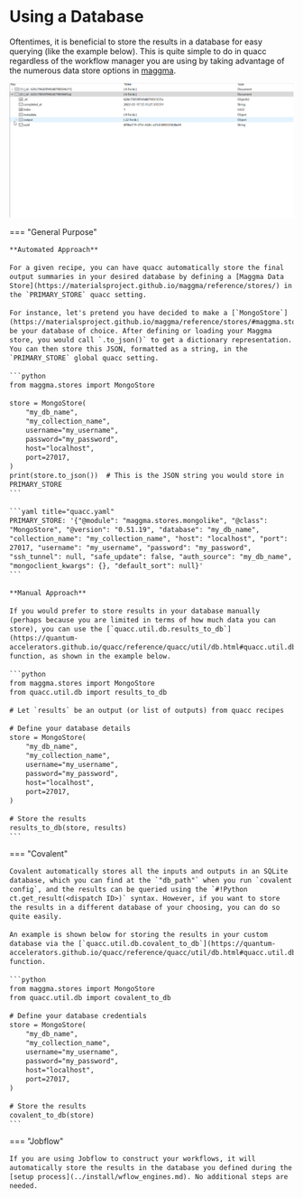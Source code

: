 # Using a Database

Oftentimes, it is beneficial to store the results in a database for easy querying (like the example below). This is quite simple to do in quacc regardless of the workflow manager you are using by taking advantage of the numerous data store options in [maggma](https://github.com/materialsproject/maggma).

![Mongo example](../images/user/schema.gif)

=== "General Purpose"

    **Automated Approach**

    For a given recipe, you can have quacc automatically store the final output summaries in your desired database by defining a [Maggma Data Store](https://materialsproject.github.io/maggma/reference/stores/) in the `PRIMARY_STORE` quacc setting.

    For instance, let's pretend you have decided to make a [`MongoStore`](https://materialsproject.github.io/maggma/reference/stores/#maggma.stores.mongolike.MongoStore) be your database of choice. After defining or loading your Maggma store, you would call `.to_json()` to get a dictionary representation. You can then store this JSON, formatted as a string, in the `PRIMARY_STORE` global quacc setting.

    ```python
    from maggma.stores import MongoStore

    store = MongoStore(
        "my_db_name",
        "my_collection_name",
        username="my_username",
        password="my_password",
        host="localhost",
        port=27017,
    )
    print(store.to_json())  # This is the JSON string you would store in PRIMARY_STORE
    ```

    ```yaml title="quacc.yaml"
    PRIMARY_STORE: '{"@module": "maggma.stores.mongolike", "@class": "MongoStore", "@version": "0.51.19", "database": "my_db_name", "collection_name": "my_collection_name", "host": "localhost", "port": 27017, "username": "my_username", "password": "my_password", "ssh_tunnel": null, "safe_update": false, "auth_source": "my_db_name", "mongoclient_kwargs": {}, "default_sort": null}'
    ```

    **Manual Approach**

    If you would prefer to store results in your database manually (perhaps because you are limited in terms of how much data you can store), you can use the [`quacc.util.db.results_to_db`](https://quantum-accelerators.github.io/quacc/reference/quacc/util/db.html#quacc.util.db.results_to_db) function, as shown in the example below.

    ```python
    from maggma.stores import MongoStore
    from quacc.util.db import results_to_db

    # Let `results` be an output (or list of outputs) from quacc recipes

    # Define your database details
    store = MongoStore(
        "my_db_name",
        "my_collection_name",
        username="my_username",
        password="my_password",
        host="localhost",
        port=27017,
    )

    # Store the results
    results_to_db(store, results)
    ```

=== "Covalent"

    Covalent automatically stores all the inputs and outputs in an SQLite database, which you can find at the `"db_path"` when you run `covalent config`, and the results can be queried using the `#!Python ct.get_result(<dispatch ID>)` syntax. However, if you want to store the results in a different database of your choosing, you can do so quite easily.

    An example is shown below for storing the results in your custom database via the [`quacc.util.db.covalent_to_db`](https://quantum-accelerators.github.io/quacc/reference/quacc/util/db.html#quacc.util.db.covalent_to_db) function.

    ```python
    from maggma.stores import MongoStore
    from quacc.util.db import covalent_to_db

    # Define your database credentials
    store = MongoStore(
        "my_db_name",
        "my_collection_name",
        username="my_username",
        password="my_password",
        host="localhost",
        port=27017,
    )

    # Store the results
    covalent_to_db(store)
    ```

=== "Jobflow"

    If you are using Jobflow to construct your workflows, it will automatically store the results in the database you defined during the [setup process](../install/wflow_engines.md). No additional steps are needed.
